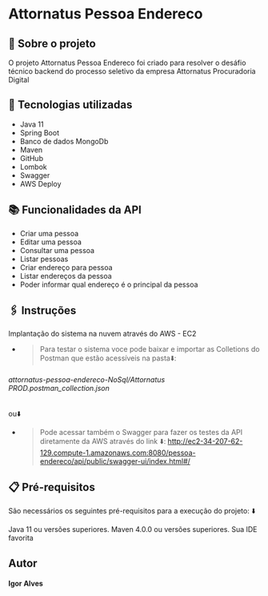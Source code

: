 # Attornatus Pessoa Endereco
## 📝 Sobre o projeto
O projeto Attornatus Pessoa Endereco foi criado para resolver o desáfio técnico backend do processo seletivo da empresa Attornatus Procuradoria Digital
## 🔧 Tecnologias utilizadas
* Java 11 
* Spring Boot
* Banco de dados MongoDb
* Maven
* GitHub
* Lombok
* Swagger
* AWS Deploy

## 📚 Funcionalidades da API
* Criar uma pessoa
* Editar uma pessoa
* Consultar uma pessoa
* Listar pessoas
* Criar endereço para pessoa
* Listar endereços da pessoa
* Poder informar qual endereço é o principal da pessoa

## 🖇️ Instruções
Implantação do sistema na nuvem através do AWS - EC2

* > Para testar o sistema voce pode baixar e importar as Colletions do Postman que estão acessíveis na pasta⬇️:
###### attornatus-pessoa-endereco-NoSql/Attornatus PROD.postman_collection.json
ou⬇️
* > Pode acessar também o Swagger para fazer os testes da API diretamente da AWS através do link ⬇️:
 http://ec2-34-207-62-129.compute-1.amazonaws.com:8080/pessoa-endereco/api/public/swagger-ui/index.html#/


## 📋 Pré-requisitos

São necessários os seguintes pré-requisitos para a execução do projeto: ⬇️

Java 11 ou versões superiores. Maven 4.0.0 ou versões superiores. Sua IDE favorita

## Autor
#### Igor Alves
